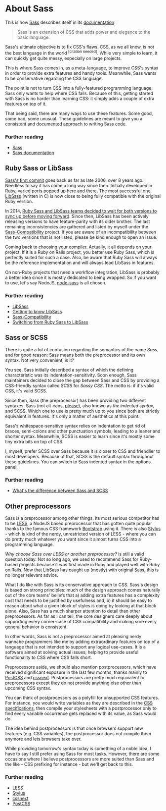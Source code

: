 
# About Sass

This is how [Sass](http://sass-lang.com) describes itself in its [documentation](http://sass-lang.com/documentation/file.SASS_REFERENCE.html):

> Sass is an extension of CSS that adds power and elegance to the basic language.

Sass's ultimate objective is to fix CSS's flaws. CSS, as we all know, is not the best language in the world <sup>[citation needed]</sup>. While very simple to learn, it can quickly get quite messy, especially on large projects.

This is where Sass comes in, as a meta-language, to improve CSS's syntax in order to provide extra features and handy tools. Meanwhile, Sass wants to be conservative regarding the CSS language.

The point is not to turn CSS into a fully-featured programming language; Sass only wants to help where CSS fails. Because of this, getting started with Sass is no harder than learning CSS: it simply adds a couple of extra features on top of it.

That being said, there are many ways to use these features. Some good, some bad, some unusual. These guidelines are meant to give you a consistent and documented approach to writing Sass code.

### Further reading

* [Sass](http://sass-lang.com)
* [Sass documentation](http://sass-lang.com/documentation/file.SASS_REFERENCE.html)






## Ruby Sass or LibSass

[Sass's first commit](https://github.com/hcatlin/sass/commit/fa5048ba405619273e474a50400c7243fbff54fe) goes back as far as late 2006, over 8 years ago. Needless to say it has come a long way since then. Initially developed in Ruby, varied ports popped up here and there. The most successful one, [LibSass](https://github.com/sass/libsass) (written in C) is now close to being fully compatible with the original Ruby version.

In 2014, [Ruby Sass and LibSass teams decided to wait for both versions to sync up before moving forward](https://github.com/sass/libsass/wiki/The-LibSass-Compatibility-Plan). Since then, LibSass has been actively releasing versions to have feature-parity with its older brother. The last remaining inconsistencies are gathered and listed by myself under the [Sass-Compatibility](http://sass-compatibility.github.io) project. If you are aware of an incompatibility between the two versions that is not listed, please be kind enough to open an issue.

Coming back to choosing your compiler. Actually, it all depends on your project. If it is a Ruby on Rails project, you better use Ruby Sass, which is perfectly suited for such a case. Also, be aware that Ruby Sass will always be the reference implementation and will always lead LibSass in features.

On non-Ruby projects that need a workflow integration, LibSass is probably a better idea since it is mostly dedicated to being wrapped. So if you want to use, let's say NodeJS, [node-sass](https://github.com/sass/node-sass) is all chosen.



### Further reading

* [LibSass](https://github.com/sass/libsass)
* [Getting to know LibSass](http://webdesign.tutsplus.com/articles/getting-to-know-libsass--cms-23114)
* [Sass-Compatibility](http://sass-compatibility.github.io)
* [Switching from Ruby Sass to LibSass](http://www.sitepoint.com/switching-ruby-sass-libsass/)






## Sass or SCSS

There is quite a lot of confusion regarding the semantics of the name *Sass*, and for good reason: Sass means both the preprocessor and its own syntax. Not very convenient, is it?

You see, Sass initially described a syntax of which the defining characteristic was its indentation-sensitivity. Soon enough, Sass maintainers decided to close the gap between Sass and CSS by providing a CSS-friendly syntax called *SCSS* for *Sassy CSS*. The motto is: if it's valid CSS, it's valid SCSS.

Since then, Sass (the preprocessor) has been providing two different syntaxes: Sass (not all-caps, [please](http://sassnotsass.com)), also known as *the indented syntax*, and SCSS. Which one to use is pretty much up to you since both are strictly equivalent in features. It's only a matter of aesthetics at this point.

Sass's whitespace-sensitive syntax relies on indentation to get rid of braces, semi-colons and other punctuation symbols, leading to a leaner and shorter syntax. Meanwhile, SCSS is easier to learn since it's mostly some tiny extra bits on top of CSS.

I, myself, prefer SCSS over Sass because it is closer to CSS and friendlier to most developers. Because of that, SCSS is the default syntax throughout these guidelines. You can switch to Sass indented syntax in the options panel.



### Further reading

* [What's the difference between Sass and SCSS](http://www.sitepoint.com/whats-difference-sass-scss/)






## Other preprocessors

Sass is a preprocessor among other things. Its most serious competitor has to be [LESS](http://lesscss.org/), a NodeJS based preprocessor that has gotten quite popular thanks to the famous CSS framework [Bootstrap](http://getbootstrap.com/) using it. There is also [Stylus](http://learnboost.github.io/stylus/) - which is kind of the nerdy, unrestricted version of LESS - where you can do pretty much whatever you want since it almost turns CSS into a programming language.

*Why choose Sass over LESS or another preprocessor?* is still a valid question today. Not so long ago, we used to recommend Sass for Ruby-based projects because it was first made in Ruby and played well with Ruby on Rails. Now that LibSass has caught up (mostly) with original Sass, this is no longer relevant advice.

What I do like with Sass is its conservative approach to CSS. Sass's design is based on strong principles: much of the design approach comes naturally out of the core teams' beliefs that a) adding extra features has a complexity cost that needs to be justified by usefulness and, b) it should be easy to reason about what a given block of styles is doing by looking at that block alone. Also, Sass has a much sharper attention to detail than other preprocessors. As far as I can tell, the core designers care deeply about supporting every corner-case of CSS compatibility and making sure every general behavior is consistent.

In other words, Sass is not a preprocessor aimed at pleasing nerdy wannabe programmers like me by adding extraordinary features on top of a language that is not intended to support any logical use-cases. It is a software aimed at solving actual issues; helping to provide useful functionality to CSS where CSS falls short.

Preprocessors aside, we should also mention postprocessors, which have received significant exposure in the last few months, thanks mainly to [PostCSS](https://github.com/postcss/postcss) and [cssnext](https://cssnext.github.io/). Postprocessors are pretty much equivalent to preprocessors except they do not provide anything else other than upcoming CSS syntax.

You can think of postprocessors as a polyfill for unsupported CSS features. For instance, you would write variables as they are described in the [CSS specifications](http://dev.w3.org/csswg/css-variables/), then compile your stylesheets with a postprocessor only to find every variable occurrence gets replaced with its value, as Sass would do.

The idea behind postprocessors is that once browsers support new features (e.g. CSS variables), the postprocessor does not compile them anymore and lets browsers take over.

While providing tomorrow's syntax today is something of a noble idea, I have to say I still prefer using Sass for most tasks. However, there are some occasions where I believe postprocessors are more suited than Sass and the like - CSS prefixing for instance - but we'll get back to this.



### Further reading

* [LESS](http://lesscss.org/)
* [Stylus](http://learnboost.github.io/stylus/)
* [cssnext](https://cssnext.github.io/)
* [PostCSS](https://github.com/postcss/postcss)
